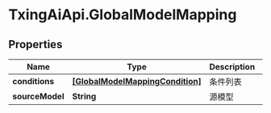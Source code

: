 # TxingAiApi.GlobalModelMapping

## Properties

Name | Type | Description | Notes
------------ | ------------- | ------------- | -------------
**conditions** | [**[GlobalModelMappingCondition]**](GlobalModelMappingCondition.md) | 条件列表 | [optional] 
**sourceModel** | **String** | 源模型 | [optional] 


